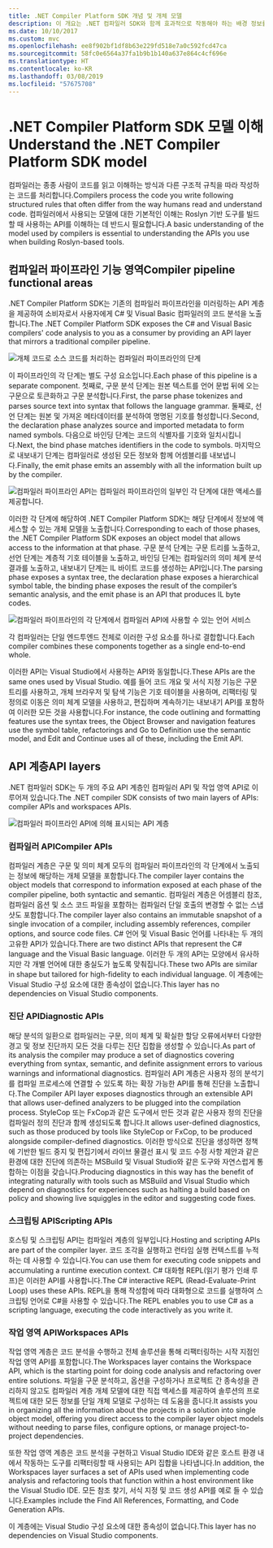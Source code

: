 ```yaml
---
title: .NET Compiler Platform SDK 개념 및 개체 모델
description: 이 개요는 .NET 컴파일러 SDK와 함께 효과적으로 작동해야 하는 배경 정보를 제공합니다. API 계층, 관련된 주요 형식 및 전체 개체 모델을 학습합니다.
ms.date: 10/10/2017
ms.custom: mvc
ms.openlocfilehash: ee8f902bf1df8b63e229fd518e7a0c592fcd47ca
ms.sourcegitcommit: 58fc0e6564a37fa1b9b1b140a637e864c4cf696e
ms.translationtype: HT
ms.contentlocale: ko-KR
ms.lasthandoff: 03/08/2019
ms.locfileid: "57675708"
---
```

# <a name="understand-the-net-compiler-platform-sdk-model"></a><span data-ttu-id="86d3e-104">.NET Compiler Platform SDK 모델 이해</span><span class="sxs-lookup"><span data-stu-id="86d3e-104">Understand the .NET Compiler Platform SDK model</span></span>

<span data-ttu-id="86d3e-105">컴파일러는 종종 사람이 코드를 읽고 이해하는 방식과 다른 구조적 규칙을 따라 작성하는 코드를 처리합니다.</span><span class="sxs-lookup"><span data-stu-id="86d3e-105">Compilers process the code you write following structured rules that often differ from the way humans read and understand code.</span></span> <span data-ttu-id="86d3e-106">컴파일러에서 사용되는 모델에 대한 기본적인 이해는 Roslyn 기반 도구를 빌드할 때 사용하는 API를 이해하는 데 반드시 필요합니다.</span><span class="sxs-lookup"><span data-stu-id="86d3e-106">A basic understanding of the model used by compilers is essential to understanding the APIs you use when building Roslyn-based tools.</span></span> 

## <a name="compiler-pipeline-functional-areas"></a><span data-ttu-id="86d3e-107">컴파일러 파이프라인 기능 영역</span><span class="sxs-lookup"><span data-stu-id="86d3e-107">Compiler pipeline functional areas</span></span>

<span data-ttu-id="86d3e-108">.NET Compiler Platform SDK는 기존의 컴파일러 파이프라인을 미러링하는 API 계층을 제공하여 소비자로서 사용자에게 C# 및 Visual Basic 컴파일러의 코드 분석을 노출합니다.</span><span class="sxs-lookup"><span data-stu-id="86d3e-108">The .NET Compiler Platform SDK exposes the C# and Visual Basic compilers' code analysis to you as a consumer by providing an API layer that mirrors a traditional compiler pipeline.</span></span>

![개체 코드로 소스 코드를 처리하는 컴파일러 파이프라인의 단계](media/compiler-api-model/compiler-pipeline.png)

<span data-ttu-id="86d3e-110">이 파이프라인의 각 단계는 별도 구성 요소입니다.</span><span class="sxs-lookup"><span data-stu-id="86d3e-110">Each phase of this pipeline is a separate component.</span></span> <span data-ttu-id="86d3e-111">첫째로, 구문 분석 단계는 원본 텍스트를 언어 문법 뒤에 오는 구문으로 토큰화하고 구문 분석합니다.</span><span class="sxs-lookup"><span data-stu-id="86d3e-111">First, the parse phase tokenizes and parses source text into syntax that follows the language grammar.</span></span> <span data-ttu-id="86d3e-112">둘째로, 선언 단계는 원본 및 가져온 메타데이터를 분석하여 명명된 기호를 형성합니다.</span><span class="sxs-lookup"><span data-stu-id="86d3e-112">Second, the declaration phase analyzes source and imported metadata to form named symbols.</span></span> <span data-ttu-id="86d3e-113">다음으로 바인딩 단계는 코드의 식별자를 기호와 일치시킵니다.</span><span class="sxs-lookup"><span data-stu-id="86d3e-113">Next, the bind phase matches identifiers in the code to symbols.</span></span> <span data-ttu-id="86d3e-114">마지막으로 내보내기 단계는 컴파일러로 생성된 모든 정보와 함께 어셈블리를 내보냅니다.</span><span class="sxs-lookup"><span data-stu-id="86d3e-114">Finally, the emit phase emits an assembly with all the information built up by the compiler.</span></span>

![컴파일러 파이프라인 API는 컴파일러 파이프라인의 일부인 각 단계에 대한 액세스를 제공합니다.](media/compiler-api-model/compiler-pipeline-api.png)

<span data-ttu-id="86d3e-116">이러한 각 단계에 해당하여 .NET Compiler Platform SDK는 해당 단계에서 정보에 액세스할 수 있는 개체 모델을 노출합니다.</span><span class="sxs-lookup"><span data-stu-id="86d3e-116">Corresponding to each of those phases, the .NET Compiler Platform SDK exposes an object model that allows access to the information at that phase.</span></span> <span data-ttu-id="86d3e-117">구문 분석 단계는 구문 트리를 노출하고, 선언 단계는 계층적 기호 테이블을 노출하고, 바인딩 단계는 컴파일러의 의미 체계 분석 결과를 노출하고, 내보내기 단계는 IL 바이트 코드를 생성하는 API입니다.</span><span class="sxs-lookup"><span data-stu-id="86d3e-117">The parsing phase exposes a syntax tree, the declaration phase exposes a hierarchical symbol table, the binding phase exposes the result of the compiler’s semantic analysis, and the emit phase is an API that produces IL byte codes.</span></span>

![컴파일러 파이프라인의 각 단계에서 컴파일러 API에 사용할 수 있는 언어 서비스](media/compiler-api-model/compiler-pipeline-lang-svc.png)

<span data-ttu-id="86d3e-119">각 컴파일러는 단일 엔드투엔드 전체로 이러한 구성 요소를 하나로 결합합니다.</span><span class="sxs-lookup"><span data-stu-id="86d3e-119">Each compiler combines these components together as a single end-to-end whole.</span></span>

<span data-ttu-id="86d3e-120">이러한 API는 Visual Studio에서 사용하는 API와 동일합니다.</span><span class="sxs-lookup"><span data-stu-id="86d3e-120">These APIs are the same ones used by Visual Studio.</span></span> <span data-ttu-id="86d3e-121">예를 들어 코드 개요 및 서식 지정 기능은 구문 트리를 사용하고, 개체 브라우저 및 탐색 기능은 기호 테이블을 사용하며, 리팩터링 및 정의로 이동은 의미 체계 모델을 사용하고, 편집하며 계속하기는 내보내기 API를 포함하여 이러한 모든 것을 사용합니다.</span><span class="sxs-lookup"><span data-stu-id="86d3e-121">For instance, the code outlining and formatting features use the syntax trees, the Object Browser and navigation features use the symbol table, refactorings and Go to Definition use the semantic model, and Edit and Continue uses all of these, including the Emit API.</span></span> 

## <a name="api-layers"></a><span data-ttu-id="86d3e-122">API 계층</span><span class="sxs-lookup"><span data-stu-id="86d3e-122">API layers</span></span>

<span data-ttu-id="86d3e-123">.NET 컴파일러 SDK는 두 개의 주요 API 계층인 컴파일러 API 및 작업 영역 API로 이루어져 있습니다.</span><span class="sxs-lookup"><span data-stu-id="86d3e-123">The .NET compiler SDK consists of two main layers of APIs: compiler APIs and workspaces APIs.</span></span>

![컴파일러 파이프라인 API에 의해 표시되는 API 계층](media/compiler-api-model/api-layers.png)

### <a name="compiler-apis"></a><span data-ttu-id="86d3e-125">컴파일러 API</span><span class="sxs-lookup"><span data-stu-id="86d3e-125">Compiler APIs</span></span>

<span data-ttu-id="86d3e-126">컴파일러 계층은 구문 및 의미 체계 모두의 컴파일러 파이프라인의 각 단계에서 노출되는 정보에 해당하는 개체 모델을 포함합니다.</span><span class="sxs-lookup"><span data-stu-id="86d3e-126">The compiler layer contains the object models that correspond to information exposed at each phase of the compiler pipeline, both syntactic and semantic.</span></span> <span data-ttu-id="86d3e-127">컴파일러 계층은 어셈블리 참조, 컴파일러 옵션 및 소스 코드 파일을 포함하는 컴파일러 단일 호출의 변경할 수 없는 스냅샷도 포함합니다.</span><span class="sxs-lookup"><span data-stu-id="86d3e-127">The compiler layer also contains an immutable snapshot of a single invocation of a compiler, including assembly references, compiler options, and source code files.</span></span> <span data-ttu-id="86d3e-128">C# 언어 및 Visual Basic 언어를 나타내는 두 개의 고유한 API가 있습니다.</span><span class="sxs-lookup"><span data-stu-id="86d3e-128">There are two distinct APIs that represent the C# language and the Visual Basic language.</span></span> <span data-ttu-id="86d3e-129">이러한 두 개의 API는 모양에서 유사하지만 각 개별 언어에 대한 충실도가 높도록 맞춰집니다.</span><span class="sxs-lookup"><span data-stu-id="86d3e-129">These two APIs are similar in shape but tailored for high-fidelity to each individual language.</span></span> <span data-ttu-id="86d3e-130">이 계층에는 Visual Studio 구성 요소에 대한 종속성이 없습니다.</span><span class="sxs-lookup"><span data-stu-id="86d3e-130">This layer has no dependencies on Visual Studio components.</span></span>

### <a name="diagnostic-apis"></a><span data-ttu-id="86d3e-131">진단 API</span><span class="sxs-lookup"><span data-stu-id="86d3e-131">Diagnostic APIs</span></span>

<span data-ttu-id="86d3e-132">해당 분석의 일환으로 컴파일러는 구문, 의미 체계 및 확실한 할당 오류에서부터 다양한 경고 및 정보 진단까지 모든 것을 다루는 진단 집합을 생성할 수 있습니다.</span><span class="sxs-lookup"><span data-stu-id="86d3e-132">As part of its analysis the compiler may produce a set of diagnostics covering everything from syntax, semantic, and definite assignment errors to various warnings and informational diagnostics.</span></span> <span data-ttu-id="86d3e-133">컴파일러 API 계층은 사용자 정의 분석기를 컴파일 프로세스에 연결할 수 있도록 하는 확장 가능한 API를 통해 진단을 노출합니다.</span><span class="sxs-lookup"><span data-stu-id="86d3e-133">The Compiler API layer exposes diagnostics through an extensible API that allows user-defined analyzers to be plugged into the compilation process.</span></span> <span data-ttu-id="86d3e-134">StyleCop 또는 FxCop과 같은 도구에서 만든 것과 같은 사용자 정의 진단을 컴파일러 정의 진단과 함께 생성되도록 합니다.</span><span class="sxs-lookup"><span data-stu-id="86d3e-134">It allows user-defined diagnostics, such as those produced by tools like StyleCop or FxCop, to be produced alongside compiler-defined diagnostics.</span></span> <span data-ttu-id="86d3e-135">이러한 방식으로 진단을 생성하면 정책에 기반한 빌드 중지 및 편집기에서 라이브 물결선 표시 및 코드 수정 사항 제안과 같은 환경에 대한 진단에 의존하는 MSBuild 및 Visual Studio와 같은 도구와 자연스럽게 통합하는 이점을 갖습니다.</span><span class="sxs-lookup"><span data-stu-id="86d3e-135">Producing diagnostics in this way has the benefit of integrating naturally with tools such as MSBuild and Visual Studio which depend on diagnostics for experiences such as halting a build based on policy and showing live squiggles in the editor and suggesting code fixes.</span></span>

### <a name="scripting-apis"></a><span data-ttu-id="86d3e-136">스크립팅 API</span><span class="sxs-lookup"><span data-stu-id="86d3e-136">Scripting APIs</span></span>

<span data-ttu-id="86d3e-137">호스팅 및 스크립팅 API는 컴파일러 계층의 일부입니다.</span><span class="sxs-lookup"><span data-stu-id="86d3e-137">Hosting and scripting APIs are part of the compiler layer.</span></span> <span data-ttu-id="86d3e-138">코드 조각을 실행하고 런타임 실행 컨텍스트를 누적하는 데 사용할 수 있습니다.</span><span class="sxs-lookup"><span data-stu-id="86d3e-138">You can use them for executing code snippets and accumulating a runtime execution context.</span></span>
<span data-ttu-id="86d3e-139">C# 대화형 REPL(읽기 평가 인쇄 루프)은 이러한 API를 사용합니다.</span><span class="sxs-lookup"><span data-stu-id="86d3e-139">The C# interactive REPL (Read-Evaluate-Print Loop) uses these APIs.</span></span> <span data-ttu-id="86d3e-140">REPL을 통해 작성함에 따라 대화형으로 코드를 실행하여 스크립팅 언어로 C#을 사용할 수 있습니다.</span><span class="sxs-lookup"><span data-stu-id="86d3e-140">The REPL enables you to use C# as a scripting language, executing the code interactively as you write it.</span></span>

### <a name="workspaces-apis"></a><span data-ttu-id="86d3e-141">작업 영역 API</span><span class="sxs-lookup"><span data-stu-id="86d3e-141">Workspaces APIs</span></span>

<span data-ttu-id="86d3e-142">작업 영역 계층은 코드 분석을 수행하고 전체 솔루션을 통해 리팩터링하는 시작 지점인 작업 영역 API를 포함합니다.</span><span class="sxs-lookup"><span data-stu-id="86d3e-142">The Workspaces layer contains the Workspace API, which is the starting point for doing code analysis and refactoring over entire solutions.</span></span> <span data-ttu-id="86d3e-143">파일을 구문 분석하고, 옵션을 구성하거나 프로젝트 간 종속성을 관리하지 않고도 컴파일러 계층 개체 모델에 대한 직접 액세스를 제공하여 솔루션의 프로젝트에 대한 모든 정보를 단일 개체 모델로 구성하는 데 도움을 줍니다.</span><span class="sxs-lookup"><span data-stu-id="86d3e-143">It assists you in organizing all the information about the projects in a solution into single object model, offering you direct access to the compiler layer object models without needing to parse files, configure options, or manage project-to-project dependencies.</span></span>

<span data-ttu-id="86d3e-144">또한 작업 영역 계층은 코드 분석을 구현하고 Visual Studio IDE와 같은 호스트 환경 내에서 작동하는 도구를 리팩터링할 때 사용되는 API 집합을 나타냅니다.</span><span class="sxs-lookup"><span data-stu-id="86d3e-144">In addition, the Workspaces layer surfaces a set of APIs used when implementing code analysis and refactoring tools that function within a host environment like the Visual Studio IDE.</span></span> <span data-ttu-id="86d3e-145">모든 참조 찾기, 서식 지정 및 코드 생성 API를 예로 들 수 있습니다.</span><span class="sxs-lookup"><span data-stu-id="86d3e-145">Examples include the Find All References, Formatting, and Code Generation APIs.</span></span>

<span data-ttu-id="86d3e-146">이 계층에는 Visual Studio 구성 요소에 대한 종속성이 없습니다.</span><span class="sxs-lookup"><span data-stu-id="86d3e-146">This layer has no dependencies on Visual Studio components.</span></span>
